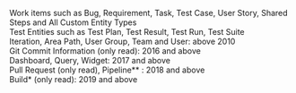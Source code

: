 Work items such as Bug, Requirement, Task, Test Case, User Story, Shared Steps and All Custom Entity Types<br>Test Entities such as Test Plan, Test Result, Test Run, Test Suite<br>Iteration, Area Path, User Group, Team and User: above 2010<br>Git Commit Information (only read): 2016 and above<br>Dashboard, Query, Widget: 2017 and above<br>Pull Request (only read), Pipeline** : 2018 and above<br>Build* (only read): 2019 and above
